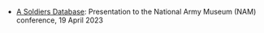 * [A Soldiers Database](SoldiersDB.pdf): Presentation to the National Army Museum (NAM) conference, 19 April 2023
